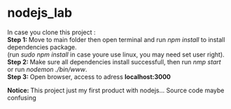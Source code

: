 # nodejs_lab
In case you clone this project : <br/>
<b>Step 1: </b> Move to main folder then open terminal and run <i>npm install</i> to install dependencies package.<br/> 
(run <i>sudo npm install</i> in case youre use linux, you may need set user right). <br/>
<b>Step 2: </b> Make sure all dependencies install successfull, then run <i>nmp start </i> or run <i>nodemon ./bin/www</i>. <br/>
<b>Step 3: </b> Open browser, access to adress <b>localhost:3000</b> <br/>

<b>Notice: </b>This project just my first product with nodejs... Source code maybe confusing
